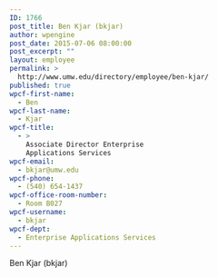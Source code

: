 ```yaml
---
ID: 1766
post_title: Ben Kjar (bkjar)
author: wpengine
post_date: 2015-07-06 08:00:00
post_excerpt: ""
layout: employee
permalink: >
  http://www.umw.edu/directory/employee/ben-kjar/
published: true
wpcf-first-name:
  - Ben
wpcf-last-name:
  - Kjar
wpcf-title:
  - >
    Associate Director Enterprise
    Applications Services
wpcf-email:
  - bkjar@umw.edu
wpcf-phone:
  - (540) 654-1437
wpcf-office-room-number:
  - Room B027
wpcf-username:
  - bkjar
wpcf-dept:
  - Enterprise Applications Services
---
```

Ben Kjar (bkjar)